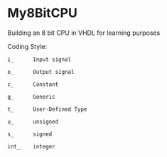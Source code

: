 # My8BitCPU
Building an 8 bit CPU in VHDL for learning purposes

Coding Style:

	i_   	Input signal 
	
    o_   	Output signal 
	
    c_   	Constant 
	
    g_   	Generic 
	
    t_   	User-Defined Type  
	
	u_   	unsigned
	
	s_   	signed
	
	int_ 	integer
	